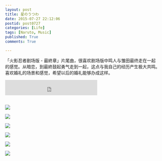 ```yaml
---
layout: post
title: 星のうつわ
date: 2015-07-27 22:12:06
postid: post0727
categories: [Life]
tags: [Naruto, Music]
published: True
comments: True

---
```


「火影忍者剧场版 - 最終章」片尾曲，很喜欢剧场版中鸣人与雏田最终走在一起的感觉。从暗恋，到最終鼓起勇气走到一起，这点与我自己的经历产生极大共鸣。喜欢婚礼的场景和感觉，希望以后的婚礼能够办成这样。

<!--more-->
<div class="center"><embed src="https://myulinkblog.oss-cn-shenzhen.aliyuncs.com/%E6%98%9F%E3%81%AE%E3%81%86%E3%81%A4%E3%82%8F.mp3" height="50"  allowNetworking="all" /></div>


<br>


![](https://myulinkblog.oss-cn-shenzhen.aliyuncs.com/18-7-29/1.png)

![](https://myulinkblog.oss-cn-shenzhen.aliyuncs.com/18-7-29/3.png)

![](https://myulinkblog.oss-cn-shenzhen.aliyuncs.com/18-7-29/6.png)

![](https://myulinkblog.oss-cn-shenzhen.aliyuncs.com/18-7-29/2.png)

![](https://myulinkblog.oss-cn-shenzhen.aliyuncs.com/18-7-29/4.png)

![](https://myulinkblog.oss-cn-shenzhen.aliyuncs.com/18-7-29/5.png)

